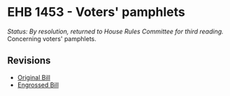 # EHB 1453 - Voters' pamphlets
*Status: By resolution, returned to House Rules Committee for third reading.*
Concerning voters' pamphlets.

## Revisions
* [Original Bill](1/)
* [Engrossed Bill](1/)